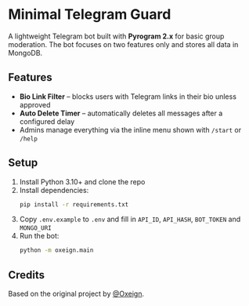 # Minimal Telegram Guard

A lightweight Telegram bot built with **Pyrogram 2.x** for basic group moderation. The bot focuses on two features only and stores all data in MongoDB.

## Features

- **Bio Link Filter** – blocks users with Telegram links in their bio unless approved
- **Auto Delete Timer** – automatically deletes all messages after a configured delay
- Admins manage everything via the inline menu shown with `/start` or `/help`

## Setup

1. Install Python 3.10+ and clone the repo
2. Install dependencies:
   ```bash
   pip install -r requirements.txt
   ```
3. Copy `.env.example` to `.env` and fill in `API_ID`, `API_HASH`, `BOT_TOKEN` and `MONGO_URI`
4. Run the bot:
   ```bash
   python -m oxeign.main
   ```

## Credits

Based on the original project by [@Oxeign](https://t.me/Oxeign).
